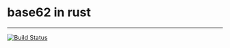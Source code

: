 # base62 in rust
--------------------

[![Build Status](https://travis-ci.com/euclidr/rust-base62.svg?branch=master)](https://travis-ci.com/euclidr/rust-base62)
